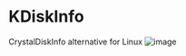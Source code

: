# KDiskInfo
CrystalDiskInfo alternative for Linux
![image](https://github.com/edisionnano/KDiskInfo/assets/26039434/a64c2634-0c6e-4c82-91ff-c95f33d82f66)
